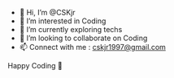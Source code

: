- 👋 Hi, I’m @CSKjr
- 👀 I’m interested in Coding 
- 🌱 I’m currently exploring techs
- 💞️ I’m looking to collaborate on Coding
- 📫 Connect with me : cskjr1997@gmail.com

Happy Coding 💚
